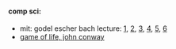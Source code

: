 #### comp sci:
* mit: godel escher bach lecture: [1](https://www.youtube.com/watch?v=lWZ2Bz0tS-s), [2](https://www.youtube.com/watch?v=HqmUuHnvJ98), [3](https://www.youtube.com/watch?v=86AHsIduncM), [4](https://www.youtube.com/watch?v=KbTrDBmXX1U), [5](https://www.youtube.com/watch?v=PBDQL7hp7gk), [6](https://www.youtube.com/watch?v=ko6kkJ7Li5Q)
* [game of life, john conway](https://www.youtube.com/watch?v=R9Plq-D1gEk)
